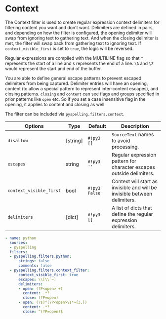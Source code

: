 # Context

The Context filter is used to create regular expression context delimiters for filtering content you want and don't want. Delimiters are defined in pairs, and depending on how the filter is configured, the opening delimiter will swap from ignoring text to gathering text. And when the closing delimiter is met, the filter will swap back from gathering text to ignoring text.  If `context_visible_first` is set to `true`, the logic will be reversed.

Regular expressions are compiled with the MULTILINE flag so that `^` represents the start of a line and `$` represents the end of a line. `\A` and `\Z` would represent the start and end of the buffer.

You are able to define general escape patterns to prevent escaped delimiters from being captured. Delimiter entries will have an opening, content (to allow a special pattern to represent inter-content escapes), and closing patterns. `closing` and `content` can see flags and groups specified in prior patterns like `open` etc. So if you set a case insensitive flag in the opening, it applies to content and closing as well.

The filter can be included via `pyspelling.filters.context`.

Options                 | Type     | Default       | Description
----------------------- | -------- | ------------- | -----------
`disallow`              | [string] | `#!py3 []`    | `SourceText` names to avoid processing.
`escapes`               | string   | `#!py3 ''`    | Regular expression pattern for character escapes outside delimiters.
`context_visible_first` | bool     | `#!py3 False` | Context will start as invisible and will be invisible between delimiters.
`delimiters`            | [dict]   | `#!py3 []`    | A list of dicts that define the regular expression delimiters.

```yaml
- name: python
  sources:
  - pyspelling
  filters:
  - pyspelling.filters.python:
      strings: false
      comments: false
  - pyspelling.filters.context_filter:
      context_visible_first: true
      escapes: \\[\\`~]
      delimiters:
      - open: (?P<open>`+)
        content: .*?
        close: (?P=open)
      - open: (?s)^(?P<open>\s*~{3,})
        content: .*?
        close: ^(?P=open)$
```
